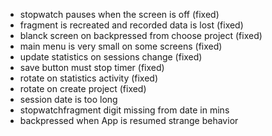 - stopwatch pauses when the screen is off  (fixed)
- fragment is recreated and recorded data is lost (fixed)
- blanck screen on backpressed from choose project (fixed)
- main menu is very small on some screens (fixed)
- update statistics on sessions change (fixed)
- save button must stop timer (fixed)
- rotate on statistics activity (fixed)
- rotate on create project (fixed)
- session date is too long
- stopwatchfragment digit missing from date in mins
- backpressed when App is resumed strange behavior
